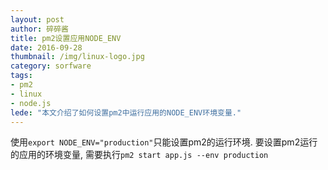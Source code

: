 ```yaml
---
layout: post
author: 碎碎酱
title: pm2设置应用NODE_ENV
date: 2016-09-28
thumbnail: /img/linux-logo.jpg
category: sorfware
tags:
- pm2
- linux
- node.js
lede: "本文介绍了如何设置pm2中运行应用的NODE_ENV环境变量."
---
```



使用`export NODE_ENV="production"`只能设置pm2的运行环境. 要设置pm2运行的应用的环境变量, 需要执行`pm2 start app.js --env production`